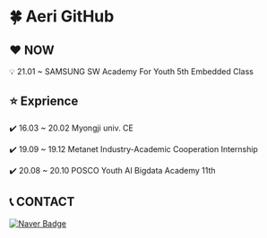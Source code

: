 # :four_leaf_clover: Aeri GitHub

## :heart: NOW
:bulb: 21.01 ~ SAMSUNG SW Academy For Youth 5th Embedded Class

## :star: Exprience
:heavy_check_mark: 16.03 ~ 20.02 Myongji univ. CE

:heavy_check_mark: 19.09 ~ 19.12 Metanet Industry-Academic Cooperation Internship

:heavy_check_mark: 20.08 ~ 20.10 POSCO Youth AI Bigdata Academy 11th

## :telephone_receiver: CONTACT
[![Naver Badge](https://img.shields.io/badge/Naver-03C75A?style=flat-square&logo=Naver&logoColor=white&link=mailto:hureari@naver.com)](mailto:hureari@naver.com)


